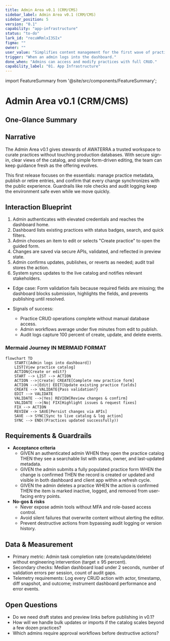 ```yaml
---
title: Admin Area v0.1 (CRM/CMS)
sidebar_label: Admin Area v0.1 (CRM/CMS)
sidebar_position: 5
version: "0.1"
capability: "app-infrastructure"
status: "to-do"
lark_id: "recuWRmlxI3SIx"
figma: ""
owner: ""
user_value: "Simplifies content management for the first wave of practices."
trigger: "When an admin logs into the dashboard."
done_when: "Admins can access and modify practices with full CRUD."
capability_label: "01. App Infrastructure"
---
```


import FeatureSummary from '@site/src/components/FeatureSummary';

# Admin Area v0.1 (CRM/CMS)

## One-Glance Summary

<FeatureSummary />

## Narrative
The Admin Area v0.1 gives stewards of AWATERRA a trusted workspace to curate practices without touching production databases. With secure sign-in, clear views of the catalog, and simple form-driven editing, the team can keep guidance fresh as the offering evolves.

This first release focuses on the essentials: manage practice metadata, publish or retire entries, and confirm that every change synchronizes with the public experience. Guardrails like role checks and audit logging keep the environment safe even while we move quickly.

## Interaction Blueprint
1. Admin authenticates with elevated credentials and reaches the dashboard home.
2. Dashboard lists existing practices with status badges, search, and quick filters.
3. Admin chooses an item to edit or selects "Create practice" to open the guided form.
4. Changes are saved via secure APIs, validated, and reflected in preview state.
5. Admin confirms updates, publishes, or reverts as needed; audit trail stores the action.
6. System syncs updates to the live catalog and notifies relevant stakeholders.

- Edge case: Form validation fails because required fields are missing; the dashboard blocks submission, highlights the fields, and prevents publishing until resolved.

- Signals of success:
  - Practice CRUD operations complete without manual database access.
  - Admin workflows average under five minutes from edit to publish.
  - Audit logs capture 100 percent of create, update, and delete events.

### Mermaid Journey IN MERMAID FORMAT

```mermaid
flowchart TD
    START([Admin logs into dashboard])
    LIST[View practice catalog]
    ACTION{Create or edit?}
    START --> LIST --> ACTION
    ACTION -->|Create| CREATE[Complete new practice form]
    ACTION -->|Edit| EDIT[Update existing practice fields]
    CREATE --> VALIDATE{Pass validation?}
    EDIT --> VALIDATE
    VALIDATE -->|Yes| REVIEW[Review changes & confirm]
    VALIDATE -->|No| FIX[Highlight issues & request fixes]
    FIX --> ACTION
    REVIEW --> SAVE[Persist changes via APIs]
    SAVE --> SYNC[Sync to live catalog & log action]
    SYNC --> END((Practices updated successfully))
```

## Requirements & Guardrails
- **Acceptance criteria**
  - GIVEN an authenticated admin WHEN they open the practice catalog THEN they see a searchable list with status, owner, and last-updated metadata.
  - GIVEN the admin submits a fully populated practice form WHEN the change is confirmed THEN the record is created or updated and visible in both dashboard and client app within a refresh cycle.
  - GIVEN the admin deletes a practice WHEN the action is confirmed THEN the item is marked inactive, logged, and removed from user-facing entry points.
- **No-gos & risks**
  - Never expose admin tools without MFA and role-based access control.
  - Avoid silent failures that overwrite content without alerting the editor.
  - Prevent destructive actions from bypassing audit logging or version history.

## Data & Measurement
- Primary metric: Admin task completion rate (create/update/delete) without engineering intervention (target ≥ 95 percent).
- Secondary checks: Median dashboard load under 2 seconds, number of validation errors per session, count of audit gaps.
- Telemetry requirements: Log every CRUD action with actor, timestamp, diff snapshot, and outcome; instrument dashboard performance and error events.

## Open Questions
- Do we need draft states and preview links before publishing in v0.1?
- How will we handle bulk updates or imports if the catalog scales beyond a few dozen practices?
- Which admins require approval workflows before destructive actions?
